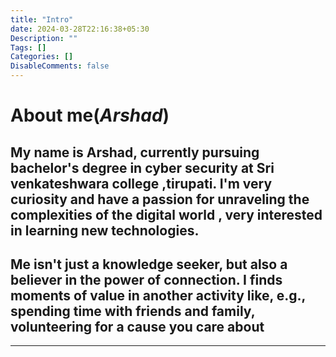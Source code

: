 ```yaml
---
title: "Intro"
date: 2024-03-28T22:16:38+05:30
Description: ""
Tags: []
Categories: []
DisableComments: false
---
```


# About me(***Arshad***)
## My name is Arshad, currently pursuing bachelor's degree in cyber security at Sri venkateshwara college ,tirupati. I'm very curiosity and have a passion for unraveling the complexities of the digital world , very interested in learning new technologies.
## Me isn't just a knowledge seeker, but also a believer in the power of connection. I finds moments of value in another activity like, e.g., spending time with friends and family, volunteering for a cause you care about
___

